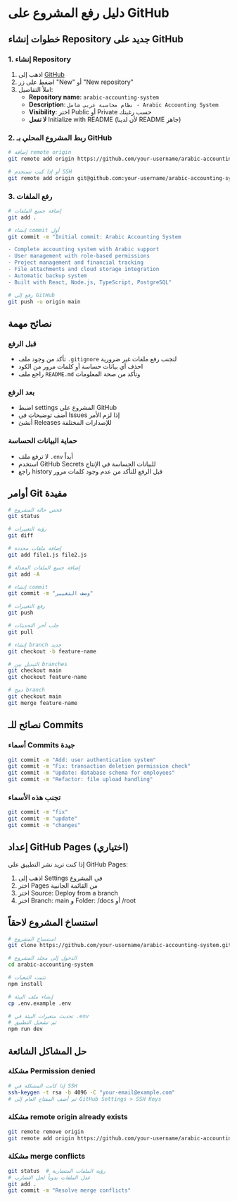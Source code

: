 # دليل رفع المشروع على GitHub

## خطوات إنشاء Repository جديد على GitHub

### 1. إنشاء Repository
1. اذهب إلى [GitHub](https://github.com)
2. اضغط على زر "New" أو "New repository"
3. املأ التفاصيل:
   - **Repository name**: `arabic-accounting-system`
   - **Description**: `نظام محاسبة عربي شامل - Arabic Accounting System`
   - **Visibility**: اختر Public أو Private حسب رغبتك
   - **لا تفعل** Initialize with README (لأن لدينا README جاهز)

### 2. ربط المشروع المحلي بـ GitHub

```bash
# إضافة remote origin
git remote add origin https://github.com/your-username/arabic-accounting-system.git

# أو إذا كنت تستخدم SSH
git remote add origin git@github.com:your-username/arabic-accounting-system.git
```

### 3. رفع الملفات

```bash
# إضافة جميع الملفات
git add .

# إنشاء commit أول
git commit -m "Initial commit: Arabic Accounting System

- Complete accounting system with Arabic support
- User management with role-based permissions  
- Project management and financial tracking
- File attachments and cloud storage integration
- Automatic backup system
- Built with React, Node.js, TypeScript, PostgreSQL"

# رفع إلى GitHub
git push -u origin main
```

## نصائح مهمة

### قبل الرفع
- تأكد من وجود ملف `.gitignore` لتجنب رفع ملفات غير ضرورية
- احذف أي بيانات حساسة أو كلمات مرور من الكود
- راجع ملف `README.md` وتأكد من صحة المعلومات

### بعد الرفع
- اضبط settings المشروع على GitHub
- أضف توضيحات في Issues إذا لزم الأمر
- أنشئ Releases للإصدارات المختلفة

### حماية البيانات الحساسة
- لا ترفع ملف `.env` أبداً
- استخدم GitHub Secrets للبيانات الحساسة في الإنتاج
- راجع history قبل الرفع للتأكد من عدم وجود كلمات مرور

## أوامر Git مفيدة

```bash
# فحص حالة المشروع
git status

# رؤية التغييرات
git diff

# إضافة ملفات محددة
git add file1.js file2.js

# إضافة جميع الملفات المعدلة
git add -A

# إنشاء commit
git commit -m "وصف التغيير"

# رفع التغييرات
git push

# جلب آخر التحديثات
git pull

# إنشاء branch جديد
git checkout -b feature-name

# التبديل بين branches
git checkout main
git checkout feature-name

# دمج branch
git checkout main
git merge feature-name
```

## نصائح للـ Commits

### أسماء Commits جيدة
```bash
git commit -m "Add: user authentication system"
git commit -m "Fix: transaction deletion permission check"
git commit -m "Update: database schema for employees"
git commit -m "Refactor: file upload handling"
```

### تجنب هذه الأسماء
```bash
git commit -m "fix"
git commit -m "update"
git commit -m "changes"
```

## إعداد GitHub Pages (اختياري)
إذا كنت تريد نشر التطبيق على GitHub Pages:

1. اذهب إلى Settings في المشروع
2. اختر Pages من القائمة الجانبية
3. اختر Source: Deploy from a branch
4. اختر Branch: main و Folder: /docs أو /root

## استنساخ المشروع لاحقاً

```bash
# استنساخ المشروع
git clone https://github.com/your-username/arabic-accounting-system.git

# الدخول إلى مجلد المشروع
cd arabic-accounting-system

# تثبيت التبعيات
npm install

# إنشاء ملف البيئة
cp .env.example .env

# تحديث متغيرات البيئة في .env
# ثم تشغيل التطبيق
npm run dev
```

## حل المشاكل الشائعة

### مشكلة Permission denied
```bash
# إذا كانت المشكلة في SSH
ssh-keygen -t rsa -b 4096 -C "your-email@example.com"
# ثم أضف المفتاح العام إلى GitHub Settings > SSH Keys
```

### مشكلة remote origin already exists
```bash
git remote remove origin
git remote add origin https://github.com/your-username/arabic-accounting-system.git
```

### مشكلة merge conflicts
```bash
git status  # رؤية الملفات المتضاربة
# عدل الملفات يدوياً لحل التضارب
git add .
git commit -m "Resolve merge conflicts"
```